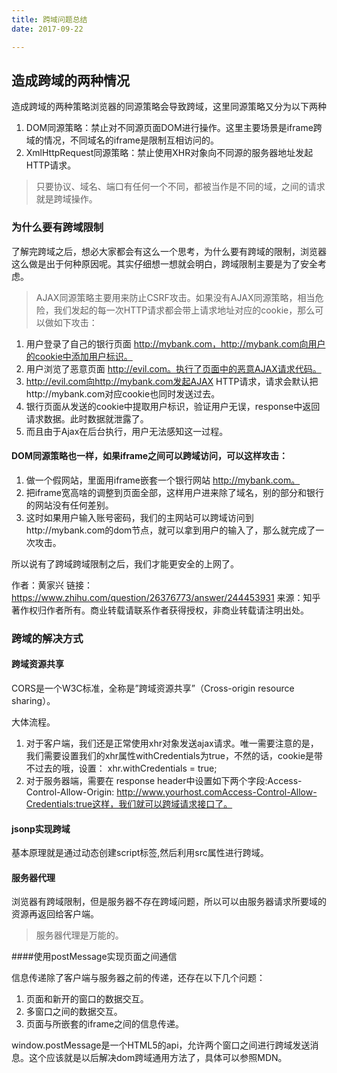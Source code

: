 ```yaml
---
title: 跨域问题总结
date: 2017-09-22

---
```



## 造成跨域的两种情况

造成跨域的两种策略浏览器的同源策略会导致跨域，这里同源策略又分为以下两种

1. DOM同源策略：禁止对不同源页面DOM进行操作。这里主要场景是iframe跨域的情况，不同域名的iframe是限制互相访问的。
1. XmlHttpRequest同源策略：禁止使用XHR对象向不同源的服务器地址发起HTTP请求。

> 只要协议、域名、端口有任何一个不同，都被当作是不同的域，之间的请求就是跨域操作。

### 为什么要有跨域限制

了解完跨域之后，想必大家都会有这么一个思考，为什么要有跨域的限制，浏览器这么做是出于何种原因呢。其实仔细想一想就会明白，跨域限制主要是为了安全考虑。

> AJAX同源策略主要用来防止CSRF攻击。如果没有AJAX同源策略，相当危险，我们发起的每一次HTTP请求都会带上请求地址对应的cookie，那么可以做如下攻击：

1. 用户登录了自己的银行页面 http://mybank.com，http://mybank.com向用户的cookie中添加用户标识。
1. 用户浏览了恶意页面 http://evil.com。执行了页面中的恶意AJAX请求代码。
1. http://evil.com向http://mybank.com发起AJAX HTTP请求，请求会默认把http://mybank.com对应cookie也同时发送过去。
1. 银行页面从发送的cookie中提取用户标识，验证用户无误，response中返回请求数据。此时数据就泄露了。
1. 而且由于Ajax在后台执行，用户无法感知这一过程。

#### DOM同源策略也一样，如果iframe之间可以跨域访问，可以这样攻击：

1. 做一个假网站，里面用iframe嵌套一个银行网站 http://mybank.com。
1. 把iframe宽高啥的调整到页面全部，这样用户进来除了域名，别的部分和银行的网站没有任何差别。
1. 这时如果用户输入账号密码，我们的主网站可以跨域访问到http://mybank.com的dom节点，就可以拿到用户的输入了，那么就完成了一次攻击。

所以说有了跨域跨域限制之后，我们才能更安全的上网了。

作者：黄家兴
链接：https://www.zhihu.com/question/26376773/answer/244453931
来源：知乎
著作权归作者所有。商业转载请联系作者获得授权，非商业转载请注明出处。

### 跨域的解决方式
#### 跨域资源共享
CORS是一个W3C标准，全称是”跨域资源共享”（Cross-origin resource sharing）。 

大体流程。

1. 对于客户端，我们还是正常使用xhr对象发送ajax请求。唯一需要注意的是，我们需要设置我们的xhr属性withCredentials为true，不然的话，cookie是带不过去的哦，设置： xhr.withCredentials = true;
1. 对于服务器端，需要在 response header中设置如下两个字段:Access-Control-Allow-Origin: http://www.yourhost.comAccess-Control-Allow-Credentials:true这样，我们就可以跨域请求接口了。

####  jsonp实现跨域

基本原理就是通过动态创建script标签,然后利用src属性进行跨域。

#### 服务器代理
浏览器有跨域限制，但是服务器不存在跨域问题，所以可以由服务器请求所要域的资源再返回给客户端。

>服务器代理是万能的。

####使用postMessage实现页面之间通信

信息传递除了客户端与服务器之前的传递，还存在以下几个问题：

1. 页面和新开的窗口的数据交互。
1. 多窗口之间的数据交互。
1. 页面与所嵌套的iframe之间的信息传递。

window.postMessage是一个HTML5的api，允许两个窗口之间进行跨域发送消息。这个应该就是以后解决dom跨域通用方法了，具体可以参照MDN。

